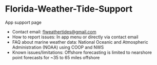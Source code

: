 # Florida-Weather-Tide-Support
App support page

- Contact email: flweathertides@gmail.com
- How to report issues: In app menu or directly via contact email
- FAQ about marine weather data: National Oceanic and Atmospheric Administration (NOAA) using COOP and NWS
- Known issues/limitations: Offshore forecasting is limited to nearshore point forecasts for ~35 to 65 miles offshore
